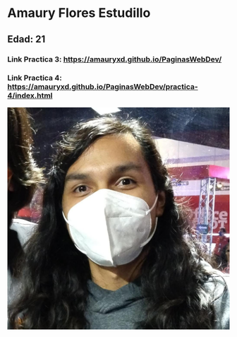 # Amaury Flores Estudillo

## Edad: 21

### Link Practica 3: https://amauryxd.github.io/PaginasWebDev/

### Link Practica 4: https://amauryxd.github.io/PaginasWebDev/practica-4/index.html

![Mi foto](./docs/img/foto.jpeg)